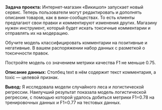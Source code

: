 **Задача проекта:**
Интернет-магазин «Викишоп» запускает новый сервис. Теперь пользователи могут редактировать и дополнять описания товаров, как в вики-сообществах. То есть клиенты предлагают свои правки и комментируют изменения других. Магазину нужен инструмент, который будет искать токсичные комментарии и отправлять их на модерацию.

Обучите модель классифицировать комментарии на позитивные и негативные. В вашем распоряжении набор данных с разметкой о токсичности правок.

Постройте модель со значением метрики качества F1 не меньше 0.75.

**Описание данных:**
Столбец text в нём содержит текст комментария, а toxic — целевой признак.

**Вывод:**
Я исследовала модели случайного леса и логистической регрессии. Наилучший результат показала модель логистической регрессии, с помощью которой удалось добиться метрики F1=0.78 на тренировочных данных и F1=0.77 на тестовых данных.